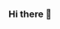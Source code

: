 ### Hi there 👋

<!--
**angelo-davigo18/angelo-davigo18** is a ✨ _special_ ✨ repository because its `README.md` (this file) appears on your GitHub profile.

Here are some ideas to get you started:

- 🔭 I’m currently working on ... school and stuff I go to UTSA
- 🌱 I’m currently learning ... Cyber security and getting my basics out of the way
- 👯 I’m looking to collaborate on ... programs or anything fun I'm optomistic
- 🤔 I’m looking for help with ... finding a job
- 💬 Ask me about ... the world cup or chess
- 📫 How to reach me: ... my instagram is AngieTheMan15
- 😄 Pronouns: ... He/Him
- ⚡ Fun fact: ... I hold the record for most pizza's eaten at CiCi's (its 24 btw)
